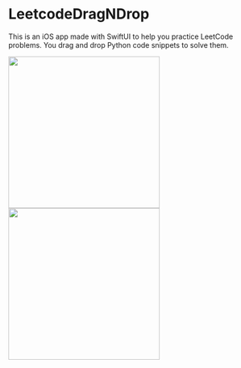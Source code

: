 # LeetcodeDragNDrop

This is an iOS app made with SwiftUI to help you practice LeetCode problems. You drag and drop Python code snippets to solve them.

<img src="https://github.com/user-attachments/assets/f94e0e08-d438-4bbf-bb6b-e727cb634606" width="300">
<img src="https://github.com/user-attachments/assets/5a063e0e-ec36-4576-b605-0bc66d818a1a" width="300">
